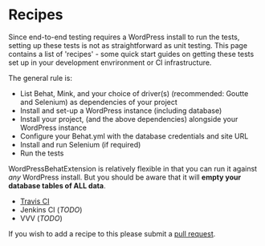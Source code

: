 # Recipes

Since end-to-end testing requires a WordPress install to run the tests, setting up these tests
is not as straightforward as unit testing. This page contains a list of 'recipes' - some quick 
start guides on getting these tests set up in your development envrironment or CI infrastructure.

The general rule is:

 - List Behat, Mink, and your choice of driver(s) (recommended: Goutte and Selenium) as dependencies of your project
 - Install and set-up a WordPress instance (including database)
 - Install your project, (and the above dependencies) alongside your WordPress instance
 - Configure your Behat.yml with the database credentials and site URL
 - Install and run Selenium (if required)
 - Run the tests
 
WordPressBehatExtension is relatively flexible in that you can run it against *any* WordPress install. But you should
be aware that it will **empty your database tables of ALL data**. 

- [Travis CI](Recipes/Travis.md)
- Jenkins CI (*TODO*)
- VVV (*TODO*)

If you wish to add a recipe to this please submit a [pull request](https://github.com/stephenharris/WordPressBehatExtension/pulls).
 